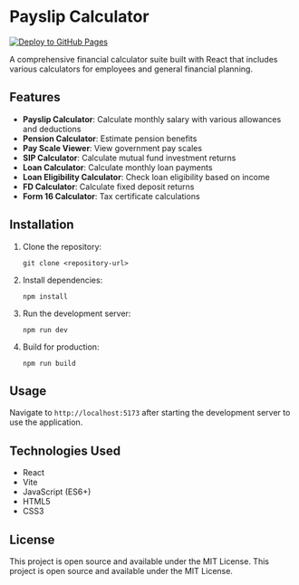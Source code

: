 # Payslip Calculator

[![Deploy to GitHub Pages](https://github.com/viraj3708/employee-corner/actions/workflows/deploy.yml/badge.svg)](https://github.com/viraj3708/employee-corner/actions/workflows/deploy.yml)

A comprehensive financial calculator suite built with React that includes various calculators for employees and general financial planning.

## Features

- **Payslip Calculator**: Calculate monthly salary with various allowances and deductions
- **Pension Calculator**: Estimate pension benefits
- **Pay Scale Viewer**: View government pay scales
- **SIP Calculator**: Calculate mutual fund investment returns
- **Loan Calculator**: Calculate monthly loan payments
- **Loan Eligibility Calculator**: Check loan eligibility based on income
- **FD Calculator**: Calculate fixed deposit returns
- **Form 16 Calculator**: Tax certificate calculations

## Installation

1. Clone the repository:
   ```
   git clone <repository-url>
   ```

2. Install dependencies:
   ```
   npm install
   ```

3. Run the development server:
   ```
   npm run dev
   ```

4. Build for production:
   ```
   npm run build
   ```

## Usage

Navigate to `http://localhost:5173` after starting the development server to use the application.

## Technologies Used

- React
- Vite
- JavaScript (ES6+)
- HTML5
- CSS3

## License

This project is open source and available under the MIT License.
This project is open source and available under the MIT License.